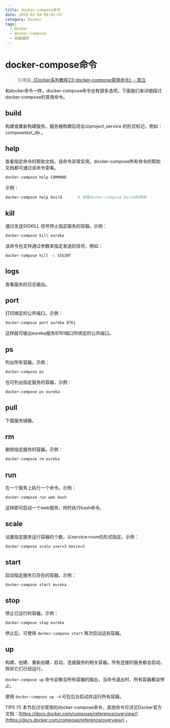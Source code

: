 ```yaml
---
title: docker-compose命令
date: 2020-02-04 09:41:37
category: Docker
tags:
  - Docker
  - docker-compose
  - 容器编排
---
```


# docker-compose命令

> 引用自[《Docker系列教程23-docker-compose常用命令》- 周立](http://www.itmuch.com/docker/23-docker-compose-commands/)

和docker命令一样，docker-compose命令也有很多选项。下面我们来详细探讨docker-compose的常用命令。

## build
构建或重新构建服务。服务被构建后将会以project_service 的形式标记，例如：composetest_db 。

## help
查看指定命令的帮助文档，该命令非常实用。docker-compose所有命令的帮助文档都可通过该命令查看。

```bash
docker-compose help COMMAND
```

示例：

```bash
docker-compose help build		# 查看docker-compose build的帮助
```

## kill
通过发送SIGKILL 信号停止指定服务的容器。示例：

```bash
docker-compose kill eureka
```

该命令也支持通过参数来指定发送的信号，例如：

```bash
docker-compose kill -s SIGINT
```

## logs
查看服务的日志输出。

## port
打印绑定的公共端口。示例：

```bash
docker-compose port eureka 8761
```

这样就可输出eureka服务8761端口所绑定的公共端口。

## ps
列出所有容器。示例：

```bash
docker-compose ps
```

也可列出指定服务的容器，示例：

```bash
docker-compose ps eureka
```

## pull
下载服务镜像。

## rm
删除指定服务的容器。示例：

```bash
docker-compose rm eureka
```

## run
在一个服务上执行一个命令。示例：

```bash
docker-compose run web bash
```

这样即可启动一个web服务，同时执行bash命令。

## scale
设置指定服务运行容器的个数，以service=num的形式指定。示例：

```bash
docker-compose scale user=3 movie=3
```

## start
启动指定服务已存在的容器。示例：

```bash
docker-compose start eureka
```

## stop
停止已运行的容器。示例：

```bash
docker-compose stop eureka
```

停止后，可使用 `docker-compose start` 再次启动这些容器。

## up
构建、创建、重新创建、启动，连接服务的相关容器。所有连接的服务都会启动，除非它们已经运行。

`docker-compose up` 命令会聚合所有容器的输出，当命令退出时，所有容器都会停止。

使用 `docker-compose up -d` 可在后台启动并运行所有容器。

TIPS
(1) 本节仅讨论常用的docker-compose命令，其他命令可详见Docker官方文档：[https://docs.docker.com/compose/reference/overview/](https://docs.docker.com/compose/reference/overview/) 。